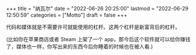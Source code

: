 +++
title = "纳瓦尔"
date = "2022-06-26 20:25:00"
lastmod = "2022-06-29 12:50:59"
categories = ["Motto"]
draft = false
+++

代码和媒体就是不需要许可就能使用的杠杆。这两个杠杆是新富背后的杠杆。

(比如你在苹果商店或者 Steam 上架了一个 app，那今后这个软件就可以给你赚钱了，媒体也一样，你写出来的东西今后你睡着的时候也在被人看.)